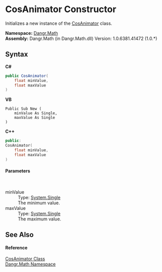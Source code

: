 # CosAnimator Constructor 
 

Initializes a new instance of the <a href="T_Dangr_Math_CosAnimator">CosAnimator</a> class.

**Namespace:**&nbsp;<a href="N_Dangr_Math">Dangr.Math</a><br />**Assembly:**&nbsp;Dangr.Math (in Dangr.Math.dll) Version: 1.0.6381.41472 (1.0.*)

## Syntax

**C#**<br />
``` C#
public CosAnimator(
	float minValue,
	float maxValue
)
```

**VB**<br />
``` VB
Public Sub New ( 
	minValue As Single,
	maxValue As Single
)
```

**C++**<br />
``` C++
public:
CosAnimator(
	float minValue, 
	float maxValue
)
```


#### Parameters
&nbsp;<dl><dt>minValue</dt><dd>Type: <a href="http://msdn2.microsoft.com/en-us/library/3www918f" target="_blank">System.Single</a><br />The minimum value.</dd><dt>maxValue</dt><dd>Type: <a href="http://msdn2.microsoft.com/en-us/library/3www918f" target="_blank">System.Single</a><br />The maximum value.</dd></dl>

## See Also


#### Reference
<a href="T_Dangr_Math_CosAnimator">CosAnimator Class</a><br /><a href="N_Dangr_Math">Dangr.Math Namespace</a><br />